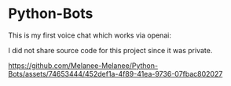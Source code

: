 # Python-Bots


This is my first voice chat which works via openai: 

I did not share source code for this project since it was private. 

https://github.com/Melanee-Melanee/Python-Bots/assets/74653444/452def1a-4f89-41ea-9736-07fbac802027

